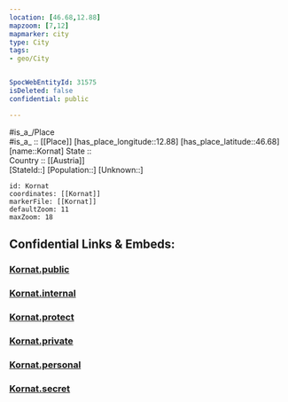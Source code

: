 ```yaml
---
location: [46.68,12.88] 
mapzoom: [7,12] 
mapmarker: city 
type: City
tags:
- geo/City


SpocWebEntityId: 31575
isDeleted: false
confidential: public

---
```

#is_a_/Place  
#is_a_ :: [[Place]] 
[has_place_longitude::12.88] 
[has_place_latitude::46.68] 
[name::Kornat] 
State ::  
Country :: [[Austria]]  
[StateId::] 
[Population::] 
[Unknown::] 


```leaflet
id: Kornat
coordinates: [[Kornat]] 
markerFile: [[Kornat]] 
defaultZoom: 11 
maxZoom: 18
```


## Confidential Links & Embeds: 

### [Kornat.public](/_public/\Earth\Continent\Europe\Europe~Central\Austria\Austrias_States\Kärnten\CityKornat.public.md) 

### [Kornat.internal](/_internal/\Earth\Continent\Europe\Europe~Central\Austria\Austrias_States\Kärnten\CityKornat.internal.md) 

### [Kornat.protect](/_protect/\Earth\Continent\Europe\Europe~Central\Austria\Austrias_States\Kärnten\CityKornat.protect.md) 

### [Kornat.private](/_private/\Earth\Continent\Europe\Europe~Central\Austria\Austrias_States\Kärnten\CityKornat.private.md) 

### [Kornat.personal](/_personal/\Earth\Continent\Europe\Europe~Central\Austria\Austrias_States\Kärnten\CityKornat.personal.md) 

### [Kornat.secret](/_secret/\Earth\Continent\Europe\Europe~Central\Austria\Austrias_States\Kärnten\CityKornat.secret.md)

